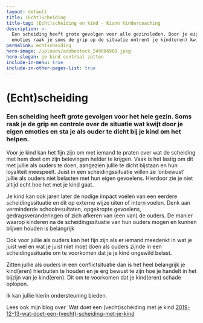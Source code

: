 ```yaml
---
layout: default
title: (Echt)Scheiding
title-tag: (Echt)scheiding en kind - Kiann Kindercoaching
description: >-
  Een scheiding heeft grote gevolgen voor alle gezinsleden. Door je eigen
  emoties raak je soms de grip op de situatie omtrent je kind(eren) kwijt.
permalink: echtscheiding
hero-image: /uploads/adobestock_249086908.jpeg
hero-slogan: je kind centraal zetten
include-in-menu: true
include-in-other-pages-list: true
---
```

# (Echt)scheiding

### Een scheiding heeft grote gevolgen voor het hele gezin. Soms raak je de grip en controle over de situatie wat kwijt door je eigen emoties en sta je als ouder te dicht bij je kind om het helpen.

Voor je kind kan het fijn zijn om met iemand te praten over wat de scheiding met hem doet om zijn belevingen helder te krijgen. Vaak is het lastig om dit met jullie als ouders te doen, aangezien jullie te dicht bijstaan en hun loyaliteit meespeelt. Juist in een scheidingssituatie willen ze ‘onbewust’ jullie als ouders niet belasten met hun eigen gevoelens. Hierdoor zie je niet altijd echt hoe het met je kind gaat.

Je kind kan ook jaren later de nodige impact voelen van een eerdere scheidingssituatie en dit op externe wijze uiten of intern voelen. Denk aan verminderde schoolresultaten, opgekropte gevoelens, gedragsveranderingen of zich afkeren van (een van) de ouders. De manier waarop kinderen na de scheidingssituatie van hun ouders mogen en kunnen blijven houden is belangrijk

Ook voor jullie als ouders kan het fijn zijn als er iemand meedenkt in wat je juist wel en wat je juist niet moet doen als ouders zijnde in een scheidingssituatie om te voorkomen dat je je kind ongewild belast.

Zitten jullie als ouders in een conflictsituatie dan is het heel belangrijk je kind(eren) hierbuiten te houden en je erg bewust te zijn hoe je handelt in het bijzijn van je kind(eren). Dit om te voorkomen dat je kind(eren) schade oplopen.

Ik kan jullie hierin ondersteuning bieden.

Lees ook mijn blog over 'Wat doet een (vecht)scheiding met je kind [2019-12-13-wat-doet-een-(vecht)-scheiding-met-je-kind](2019-12-13-wat-doet-een-(vecht)-scheiding-met-je-kind)
